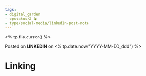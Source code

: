 ```yaml
---
tags: 
- digital_garden
- epstatus/2-🪴
- type/social-media/linkedIn-post-note
---
```


<% tp.file.cursor() %>

Posted on **LINKEDIN** on <% tp.date.now("YYYY-MM-DD_ddd") %>
# Linking
